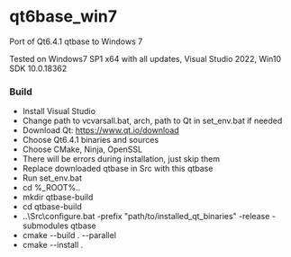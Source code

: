 # qt6base_win7
Port of Qt6.4.1 qtbase to Windows 7

Tested on Windows7 SP1 x64 with all updates, Visual Studio 2022, Win10 SDK 10.0.18362

### Build
* Install Visual Studio
* Change path to vcvarsall.bat, arch, path to Qt in set_env.bat if needed
* Download Qt: https://www.qt.io/download
* Choose Qt6.4.1 binaries and sources
* Choose CMake, Ninja, OpenSSL
* There will be errors during installation, just skip them
* Replace downloaded qtbase in Src with this qtbase
* Run set_env.bat
* cd %_ROOT%\..
* mkdir qtbase-build
* cd qtbase-build
* ..\Src\configure.bat -prefix "path/to/installed_qt_binaries" -release -submodules qtbase
* cmake --build . --parallel
* cmake --install .
